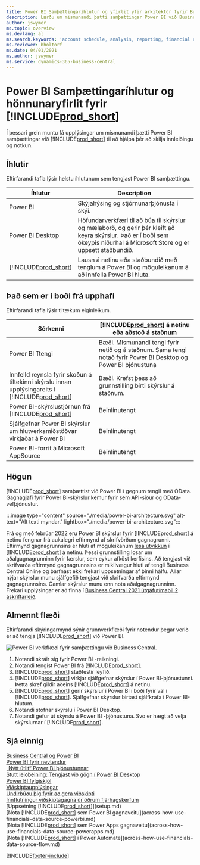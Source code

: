 ```yaml
---
title: Power BI Samþættingaríhlutur og yfirlit yfir arkitektúr fyrir Business Central| Microsoft docs
description: Lærðu um mismunandi þætti samþættingar Power BI við Business Central.
author: jswymer
ms.topic: overview
ms.devlang: al
ms.search.keywords: 'account schedule, analysis, reporting, financial report, business intelligence, KPI'
ms.reviewer: bholtorf
ms.date: 04/01/2021
ms.author: jswymer
ms.service: dynamics-365-business-central
---
```

# Power BI Samþættingaríhlutur og hönnunaryfirlit fyrir [!INCLUDE[prod_short](includes/prod_short.md)]

Í þessari grein muntu fá upplýsingar um mismunandi þætti Power BI samþættingar við [!INCLUDE[prod_short](includes/prod_short.md)] til að hjálpa þér að skilja innleiðingu og notkun.

## Íhlutir

Eftirfarandi tafla lýsir helstu íhlutunum sem tengjast Power BI samþættingu.

|Íhlutur|Description|
|---------|-----------|
|Power BI|Skýjahýsing og stjórnunarþjónusta í skýi.|
|Power BI Desktop|Höfundarverkfæri til að búa til skýrslur og mælaborð, og gerir þér kleift að keyra skýrslur. Það er í boði sem ókeypis niðurhal á Microsoft Store og er uppsett staðbundið.|
|[!INCLUDE[prod_short](includes/prod_short.md)]|Lausn á netinu eða staðbundið með tenglum á Power BI og möguleikanum á að innfella Power BI hluta.|

## Það sem er í boði frá upphafi

Eftirfarandi tafla lýsir tiltækum eiginleikum.

|Sérkenni|[!INCLUDE[prod_short](includes/prod_short.md)] á netinu eða aðstoð á staðnum|
|-------|---------------------|
|Power BI Ttengi|Bæði. Mismunandi tengi fyrir netið og á staðnum. Sama tengi notað fyrir Power BI Desktop og Power BI þjónustuna |
|Innfelld reynsla fyrir skoðun á tiltekinni skýrslu innan upplýsingareits í [!INCLUDE[prod_short](includes/prod_short.md)]|Bæði. Krefst þess að grunnstilling birti skýrslur á staðnum.|
|Power BI-skýrslustjórnun frá [!INCLUDE[prod_short](includes/prod_short.md)]|Beinlínutengt|
|Sjálfgefnar Power BI skýrslur um hlutverkamiðstöðvar virkjaðar á Power BI|Beinlínutengt|
|Power BI-forrit á Microsoft AppSource|Beinlínutengt|

## Högun

[!INCLUDE[prod_short](includes/prod_short.md)] samþættist við Power BI í gegnum tengil með OData. Gagnagjafi fyrir Power BI-skýrslur kemur fyrir sem API-síður og OData-vefþjónustur.

:::image type="content" source="./media/power-bi-architecture.svg" alt-text="Alt texti myndar." lightbox="./media/power-bi-architecture.svg":::

Frá og með febrúar 2022 eru Power BI skýrslur fyrir [!INCLUDE[prod_short](includes/prod_short.md)] á netinu fengnar frá aukalegri eftirmynd af skrifvörðum gagnagrunni. Eftirmynd gagnagrunnsins er hluti af möguleikanum [lesa útvíkkun](/dynamics365/business-central/dev-itpro/administration/database-read-scale-out-overview) í [!INCLUDE[prod_short](includes/prod_short.md)] á netinu. Þessi grunnstilling losar um aðalgagnagrunninn fyrir færslur, sem eykur afköst kerfisins. Að tengjast við skrifvarða eftirmynd gagnagrunnsins er mikilvægur hluti af tengli Business Central Online og þarfnast ekki frekari uppsetningar af þinni hálfu. Allar nýjar skýrslur munu sjálfgefið tengjast við skrifvarða eftirmynd gagnagrunnsins. Gamlar skýrslur munu enn nota aðalgagnagrunninn. Frekari upplýsingar er að finna í [Business Central 2021 útgáfutímabil 2 áskriftarleið](/dynamics365-release-plan/2021wave2/smb/dynamics365-business-central/use-secondary-read-only-database-power-bi-reporting).

## Almennt flæði

Eftirfarandi skýringarmynd sýnir grunnverkflæði fyrir notendur þegar verið er að tengja [!INCLUDE[prod_short](includes/prod_short.md)] við Power BI.

![Power BI verkflæði fyrir samþættingu við Business Central.](./media/power-bi-flow-v2.svg)

1. Notandi skráir sig fyrir Power BI -reikningi.
2. Notandi tengist Power BI frá [!INCLUDE[prod_short](includes/prod_short.md)].
3. [!INCLUDE[prod_short](includes/prod_short.md)] staðfestir leyfið.
4. [!INCLUDE[prod_short](includes/prod_short.md)] virkjar sjálfgefnar skýrslur í Power BI-þjónustunni. Þetta skref gildir aðeins [!INCLUDE[prod_short](includes/prod_short.md)] á netinu.
5. [!INCLUDE[prod_short](includes/prod_short.md)] gerir skýrslur í Power BI í boði fyrir val í [!INCLUDE[prod_short](includes/prod_short.md)]. Sjálfgefnar skýrslur birtast sjálfkrafa í Power BI-hlutum.
6. Notandi stofnar skýrslu í Power BI Desktop.
7. Notandi gefur út skýrslu á Power BI -þjónustuna. Svo er hægt að velja skýrslurnar í [!INCLUDE[prod_short](includes/prod_short.md)].

## Sjá einnig

[Business Central og Power BI](admin-powerbi.md)  
[Power BI fyrir neytendur](/power-bi/consumer/end-user-consumer)  
[„Nýtt útlit“ Power BI þjónustunnar](/power-bi/service-new-look)  
[Stutt leiðbeining: Tengjast við gögn í Power BI Desktop](/power-bi/desktop-quickstart-connect-to-data)  
[Power BI fylgiskjöl](/power-bi/)  
[Viðskiptaupplýsingar](bi.md)  
[Undirbúðu þig fyrir að gera viðskipti](ui-get-ready-business.md)  
[Innflutningur viðskiptagagna úr öðrum fjárhagskerfum](across-import-data-configuration-packages.md)  
[Uppsetning [!INCLUDE[prod_short](includes/prod_short.md)]](setup.md)  
[Nota [!INCLUDE[prod_short](includes/prod_short.md)] sem Power BI gagnaveitu](across-how-use-financials-data-source-powerbi.md)  
[Nota [!INCLUDE[prod_short](includes/prod_short.md)] sem Power Apps gagnaveitu](across-how-use-financials-data-source-powerapps.md)  
[Nota [!INCLUDE[prod_short](includes/prod_short.md)] í Power Automate](across-how-use-financials-data-source-flow.md)  


[!INCLUDE[footer-include](includes/footer-banner.md)]
